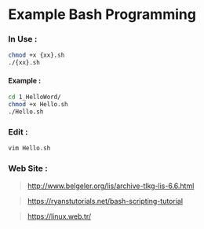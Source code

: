 # Example Bash Programming

### In Use :
```bash
chmod +x {xx}.sh
./{xx}.sh
```

#### Example :
```bash
cd 1_HelloWord/
chmod +x Hello.sh
./Hello.sh
```

### Edit :
```bash
vim Hello.sh
```

### Web Site :
> http://www.belgeler.org/lis/archive-tlkg-lis-6.6.html

> https://ryanstutorials.net/bash-scripting-tutorial

> https://linux.web.tr/
